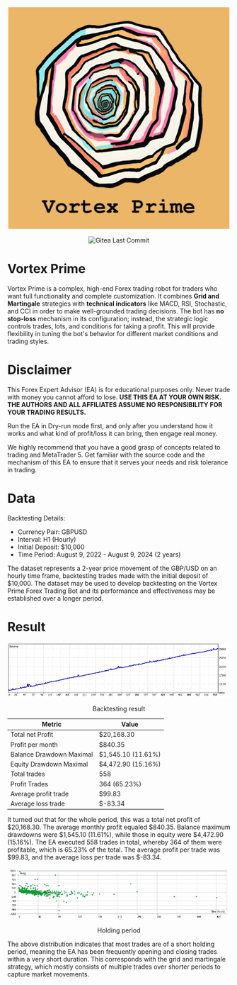<div align="center">
	<img src="./images/vortex-prime.png" width="500" height="500" >
	<p></p>
	<img alt="Gitea Last Commit" src="https://img.shields.io/gitea/last-commit/naphatkps/https%3A%2F%2Fgithub.com%2Fnaphatkps%2FVortex-Prime">

</div>

# Vortex Prime

Vortex Prime is a complex, high-end Forex trading robot for traders who want full functionality and complete customization. It combines **Grid and Martingale** strategies with **technical indicators** like MACD, RSI, Stochastic, and CCI in order to make well-grounded trading decisions. The bot has **no stop-loss** mechanism in its configuration; instead, the strategic logic controls trades, lots, and conditions for taking a profit. This will provide flexibility in tuning the bot's behavior for different market conditions and trading styles.

# Disclaimer
This Forex Expert Advisor (EA) is for educational purposes only. Never trade with money you cannot afford to lose. **USE THIS EA AT YOUR OWN RISK. THE AUTHORS AND ALL AFFILIATES ASSUME NO RESPONSIBILITY FOR YOUR TRADING RESULTS.**

Run the EA in Dry-run mode first, and only after you understand how it works and what kind of profit/loss it can bring, then engage real money.

We highly recommend that you have a good grasp of concepts related to trading and MetaTrader 5. Get familiar with the source code and the mechanism of this EA to ensure that it serves your needs and risk tolerance in trading.

# Data
Backtesting Details:

- Currency Pair: GBPUSD
- Interval: H1 (Hourly)
- Initial Deposit: \$10,000
- Time Period: August 9, 2022 - August 9, 2024 (2 years)

The dataset represents a 2-year price movement of the GBP/USD on an hourly time frame, backtesting trades made with the initial deposit of \$10,000. The dataset may be used to develop backtesting on the Vortex Prime Forex Trading Bot and its performance and effectiveness may be established over a longer period.

# Result

<div align="center">
	<img src="./backtest/ReportTester-69770932.png">
    <p>Backtesting result</p>
</div>

| Metric                    | Value                 |
| ------------------------- | --------------------- |
| Total net Profit          | \$20,168.30           |
| Profit per month          | \$840.35              |
| Balance Drawdown Maximal  | \$1,545.10 (11.61\%)  |
| Equity Drawdown Maximal   | \$4,472.90 (15.16\%)  |
| Total trades              | 558                   |
| Profit Trades             | 364 (65.23\%)	        |
| Average profit trade      | \$99.83	            |
| Average loss trade        | $-83.34               |

It turned out that for the whole period, this was a total net profit of \$20,168.30. The average monthly profit equaled \$840.35. Balance maximum drawdowns were \$1,545.10 (11.61\%), while those in equity were \$4,472.90 (15.16\%). The EA executed 558 trades in total, whereby 364 of them were profitable, which is 65.23\% of the total. The average profit per trade was \$99.83, and the average loss per trade was \$-83.34.

<div align="center">
	<img src="./backtest/ReportTester-69770932-holding.png">
    <p>Holding period</p>
</div>

The above distribution indicates that most trades are of a short holding period, meaning the EA has been frequently opening and closing trades within a very short duration. This corresponds with the grid and martingale strategy, which mostly consists of multiple trades over shorter periods to capture market movements.


